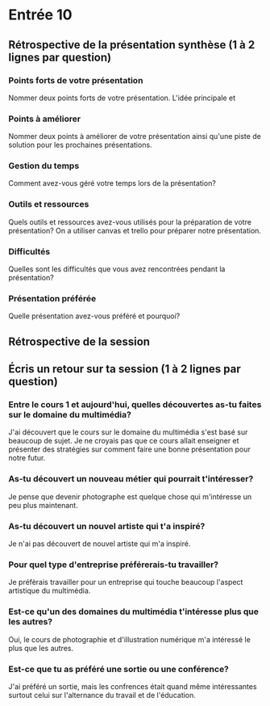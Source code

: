 # Entrée 10
## Rétrospective de la présentation synthèse (1 à 2 lignes par question)

### Points forts de votre présentation 
Nommer deux points forts de votre présentation.
L'idée principale et 

### Points à améliorer
Nommer deux points à améliorer de votre présentation ainsi qu'une piste de solution pour les prochaines présentations. 


### Gestion du temps
Comment avez-vous géré votre temps lors de la présentation?

### Outils et ressources
Quels outils et ressources avez-vous utilisés pour la préparation de votre présentation?
On a utiliser canvas et trello pour préparer notre présentation.

### Difficultés
Quelles sont les difficultés que vous avez rencontrées pendant la présentation?

### Présentation préférée
Quelle présentation avez-vous préféré et pourquoi?

## Rétrospective de la session
## Écris un retour sur ta session (1 à 2 lignes par question)

### Entre le cours 1 et aujourd'hui, quelles découvertes as-tu faites sur le domaine du multimédia? 
J'ai découvert que le cours sur le domaine du multimédia s'est basé sur beaucoup de sujet. Je ne croyais pas que ce cours allait enseigner et présenter des stratégies sur comment faire une bonne présentation pour notre futur.

### As-tu découvert un nouveau métier qui pourrait t'intéresser? 
Je pense que devenir photographe est quelque chose qui m'intéresse un peu plus maintenant.

### As-tu découvert un nouvel artiste qui t'a inspiré? 
Je n'ai pas découvert de nouvel artiste qui m'a inspiré.

### Pour quel type d'entreprise préférerais-tu travailler? 
Je préfèrais travailler pour un entreprise qui touche beaucoup l'aspect artistique du multimédia.

### Est-ce qu'un des domaines du multimédia t'intéresse plus que les autres? 
Oui, le cours de photographie et d'illustration numérique m'a intéressé le plus que les autres.

### Est-ce que tu as préféré une sortie ou une conférence?
J'ai préféré un sortie, mais les confrences était quand même intéressantes surtout celui sur l'alternance du travail et de l'éducation.
